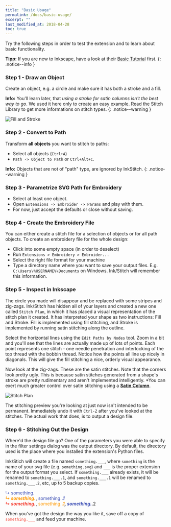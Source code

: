 ```yaml
---
title: "Basic Usage"
permalink: /docs/basic-usage/
excerpt: ""
last_modified_at: 2018-04-28
toc: true
---
```

Try the following steps in order to test the extension and to learn about basic functionality.

**Tipp:** If you are new to Inkscape, have a look at their [Basic Tutorial](https://inkscape.org/en/doc/tutorials/basic/tutorial-basic.html) first.
{: .notice--info }

### Step 1 - Draw an Object

Create an object, e.g. a circle and make sure it has both a stroke and a fill.

**Info:** You'll learn later, that *using a stroke for satin columns isn't the best way to go*. We used it here only to create an easy example. Read the Stitch Library to get more informations on stitch types.
{: .notice--warning }

![Fill and Stroke](https://edutechwiki.unige.ch/mediawiki/images/thumb/8/86/SVG-yellow-circle-stroke-fill.png/300px-SVG-yellow-circle-stroke-fill.png)

### Step 2 - Convert to Path
Transform **all objects** you want to stitch to paths:

* Select all objects (`Ctrl+A`)
* `Path -> Object to Path` or `Ctrl+Alt+C`.<br>

**Info:** Objects that are not of "path" type, are ignored by InkStitch.
{: .notice--warning }

### Step 3 - Parametrize SVG Path for Embroidery

* Select at least one object.
* Open `Extensions -> Embroider -> Params` and play with them.
* For now, just accept the defaults or close without saving.

### Step 4 - Create the Embroidery File

You can either create a stitch file for a selection of objects or for all path objects.
To create an embroidery file for the whole design:

* Click into some empty space (in order to deselect)
* Run `Extensions > Embroidery > Embroider...`
* Select the right file format for your machine
* Type a directory name where you want to save your output files. E.g. `C:\Users\%USERNAME%\Documents` on Windows. Ink/Stitch will remember this information.

### Step 5 - Inspect in Inkscape

The circle you made will disappear and be replaced with some stripes and zig-zags. Ink/Stitch has hidden all of your layers and created a new one called `Stitch Plan`, in which it has placed a visual representation of the stitch plan it created. It has interpreted your shape as two instructions: Fill and Stroke. Fill is implemented using fill stitching, and Stroke is implemented by running satin stitching along the outline.

Select the horizontal lines using the `Edit Paths by Nodes` tool. Zoom in a bit and you'll see that the lines are actually made up of lots of points. Each point represents one stitch - one needle penetration and interlocking of the top thread with the bobbin thread. Notice how the points all line up nicely in diagonals. This will give the fill stitching a nice, orderly visual appearance.

Now look at the zig-zags. These are the satin stitches. Note that the corners look pretty ugly. This is because satin stitches generated from a shape's stroke are pretty rudimentary and aren't implemented intelligently. *You can exert much greater control over satin stitching using a [**Satin Column**](/docs/stitches/satin/).

![Stitch Plan](https://edutechwiki.unige.ch/mediawiki/images/thumb/6/6a/Inkstitch-stitch-plan.png/800px-Inkstitch-stitch-plan.png)

The stitching preview you're looking at just now isn't intended to be permanent. Immediately undo it with `Ctrl-Z` after you've looked at the stitches. The actual work that does, is to output a design file.

### Step 6 - Stitching Out the Design
Where'd the design file go? One of the parameters you were able to specify in the filter settings dialog was the output directory. By default, the directory used is the place where you installed the extension's Python files.

Ink/Stich will create a file named `something.___`, where `something` is the name of your svg file (e.g. `something.svg`) and `___` is the proper extension for the output format you select. If `something.___` already exists, it will be renamed to `something.___.1`, and `something.___.1` will be renamed to `something.___.2`, etc, up to 5 backup copies.

   <span style="color: #3f51b5;">↳ something.___</span><br />
   <span style="color: #ff9800;">↳ something.___</span>, <span style="color: #3f51b5;">something.___.1</span><br />
   <span style="color: #f44336;">↳ something.___</span>, <span style="color: #ff9800;">something.___.1</span>, <span style="color: #3f51b5;">something.___.2</span>
   
When you've got the design the way you like it, save off a copy of <span style="color: #f44336;">`something.___`</span> and feed your machine.
